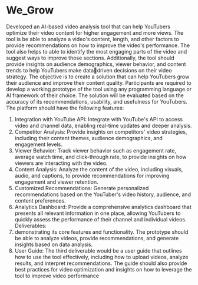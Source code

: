 # We_Grow

Developed an AI-based video analysis tool that can help YouTubers optimize their video 
content for higher engagement and more views. The tool is be able to analyze a video's 
content, length, and other factors to provide recommendations on how to improve the video's 
performance. The tool also helps to able to identify the most engaging parts of the video 
and suggest ways to improve those sections. Additionally, the tool should provide insights on 
audience demographics, viewer behavior, and content trends to help YouTubers make datadriven decisions on their video strategy. The objective is to create a solution that can help 
YouTubers grow their audience and improve their content quality. Participants are required to 
develop a working prototype of the tool using any programming language or AI framework of 
their choice. The solution will be evaluated based on the accuracy of its recommendations, 
usability, and usefulness for YouTubers.
The platform should have the following features:
1. Integration with YouTube API: Integrate with YouTube's API to access video and channel 
data, enabling real-time updates and deeper analysis.
2. Competitor Analysis: Provide insights on competitors' video strategies, including their 
content themes, audience demographics, and engagement levels.
3. Viewer Behavior: Track viewer behavior such as engagement rate, average watch time, and 
click-through rate, to provide insights on how viewers are interacting with the video.
4. Content Analysis: Analyze the content of the video, including visuals, audio, and captions, 
to provide recommendations for improving engagement and viewer retention.
5. Customized Recommendations: Generate personalized recommendations based on the 
YouTuber's video history, audience, and content preferences.
6. Analytics Dashboard: Provide a comprehensive analytics dashboard that presents all 
relevant information in one place, allowing YouTubers to quickly assess the performance of 
their channel and individual videos.
Deliverables:
1. demonstrating its core features and functionality. The prototype should be able to analyze 
videos, provide recommendations, and generate insights based on data analysis.
2. User Guide: The third deliverable would be a user guide that outlines how to use the tool 
effectively, including how to upload videos, analyze results, and interpret recommendations. 
The guide should also provide best practices for video optimization and insights on how to 
leverage the tool to improve video performance
